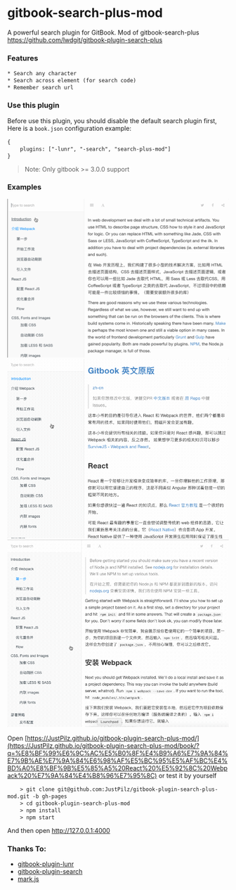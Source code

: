 # gitbook-search-plus-mod

A powerful search plugin for GitBook. Mod of gitbook-search-plus https://github.com/lwdgit/gitbook-plugin-search-plus

### Features

    * Search any character
    * Search across element (for search code)
    * Remember search url

### Use this plugin

 Before use this plugin, you should disable the default search plugin first,
 Here is a `book.json` configuration example:

```
{
    plugins: ["-lunr", "-search", "search-plus-mod"]
}
```

> Note: Only gitbook >= 3.0.0 support

### Examples

[![](https://github.com/JustPilz/gitbook-plugin-search-plus-mod/raw/master/search.gif)](https://JustPilz.github.io/gitbook-plugin-search-plus-mod/)
[![](https://github.com/JustPilz/gitbook-plugin-search-plus-mod/raw/master/search2.gif)](https://JustPilz.github.io/gitbook-plugin-search-plus-mod/)
[![](https://github.com/JustPilz/gitbook-plugin-search-plus-mod/raw/master/search3.gif)](https://JustPilz.github.io/gitbook-plugin-search-plus-mod/book/?q=%E8%BF%99%E6%9C%AC%E5%B0%8F%E4%B9%A6%E7%9A%84%E7%9B%AE%E7%9A%84%E6%98%AF%E5%BC%95%E5%AF%BC%E4%BD%A0%E8%BF%9B%E5%85%A5%20React%20%E5%92%8C%20Webpack%20%E7%9A%84%E4%B8%96%E7%95%8C)


Open [https://JustPilz.github.io/gitbook-plugin-search-plus-mod/](https://JustPilz.github.io/gitbook-plugin-search-plus-mod/book/?q=%E8%BF%99%E6%9C%AC%E5%B0%8F%E4%B9%A6%E7%9A%84%E7%9B%AE%E7%9A%84%E6%98%AF%E5%BC%95%E5%AF%BC%E4%BD%A0%E8%BF%9B%E5%85%A5%20React%20%E5%92%8C%20Webpack%20%E7%9A%84%E4%B8%96%E7%95%8C) or test it by yourself

```
    > git clone git@github.com:JustPilz/gitbook-plugin-search-plus-mod.git -b gh-pages
    > cd gitbook-plugin-search-plus-mod
    > npm install
    > npm start
```

And then open http://127.0.0.1:4000

### Thanks To:

* [gitbook-plugin-lunr](https://github.com/GitbookIO/plugin-lunr)
* [gitbook-plugin-search](https://github.com/GitbookIO/plugin-search)
* [mark.js](https://github.com/julmot/mark.js)
